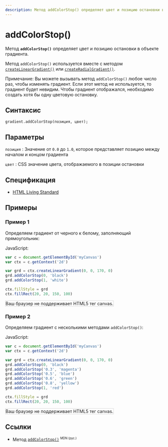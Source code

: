 ```yaml
---
description: Метод addColorStop() определяет цвет и позицию остановки в объекте градиента
---
```


# addColorStop()

Метод **`addColorStop()`** определяет цвет и позицию остановки в объекте градиента.

Метод `addColorStop()` используется вместе с методом [`createLinearGradient()`](createlineargradient.md) или [`createRadialGradient()`](createradialgradient.md).

Примечание: Вы можете вызывать метод `addColorStop()` любое число раз, чтобы изменять градиент. Если этот метод не используется, то градиент будет невидим. Чтобы градиент отображался, необходимо создать хотя бы одну цветовую остановку.

## Синтаксис

```
gradient.addColorStop(позиция, цвет);
```

## Параметры

`позиция`
: Значение от `0.0` до `1.0`, которое представляет позицию между началом и концом градиента

`цвет`
: CSS значение цвета, отображаемого в позиции остановки

## Спецификация

- [HTML Living Standard](https://html.spec.whatwg.org/multipage/canvas.html#dom-canvasgradient-addcolorstop)

## Примеры

### Пример 1

Определяем градиент от черного к белому, заполняющий прямоугольник:

JavaScript:

```js
var c = document.getElementById('myCanvas')
var ctx = c.getContext('2d')

var grd = ctx.createLinearGradient(0, 0, 170, 0)
grd.addColorStop(0, 'black')
grd.addColorStop(1, 'white')

ctx.fillStyle = grd
ctx.fillRect(20, 20, 150, 100)
```

<canvas id="myCanvas" width="300" height="150" style="border:1px solid #d3d3d3;background:#ffffff;">
Ваш браузер не поддерживает HTML5 тег canvas.
</canvas>
<script>
window.onload=function()
{
var c=document.getElementById('myCanvas');
var canvOK=1;
try {c.getContext("2d");}
catch (er) {canvOK=0;}
if (canvOK==1)
{
var ctx=c.getContext('2d');
var grd=ctx.createLinearGradient(0,0,170,0);
grd.addColorStop(0,"black");
grd.addColorStop(1,"white");
ctx.fillStyle=grd;
ctx.fillRect(20,20,150,100);
}
}
</script>

### Пример 2

Определяем градиент с несколькими методами `addColorStop()`:

JavaScript:

```js
var c = document.getElementById('myCanvas')
var ctx = c.getContext('2d')

var grd = ctx.createLinearGradient(0, 0, 170, 0)
grd.addColorStop(0, 'black')
grd.addColorStop('0.3', 'magenta')
grd.addColorStop('0.5', 'blue')
grd.addColorStop('0.6', 'green')
grd.addColorStop('0.8', 'yellow')
grd.addColorStop(1, 'red')

ctx.fillStyle = grd
ctx.fillRect(20, 20, 150, 100)
```

<canvas id="myCanvas2" width="300" height="150" style="border:1px solid #d3d3d3;background:#ffffff;">
Ваш браузер не поддерживает HTML5 тег canvas.
</canvas>
<script>
var canvas=document.getElementById("myCanvas2");
var ctx=canvas.getContext("2d");
var grd=ctx.createLinearGradient(0,0,170,0);
grd.addColorStop(0,"black");
grd.addColorStop("0.3","magenta");
grd.addColorStop("0.5","blue");
grd.addColorStop("0.6","green");
grd.addColorStop("0.8","yellow");
grd.addColorStop(1,"red");
ctx.fillStyle=grd;
ctx.fillRect(20,20,150,100);
</script>

## Ссылки

- Метод [`addColorStop()`](https://developer.mozilla.org/en-US/docs/Web/API/CanvasGradient/addColorStop) <sup><small>MDN (рус.)</small></sup>
